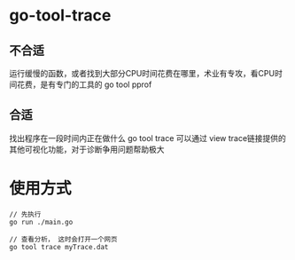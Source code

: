 # go-tool-trace

## 不合适

运行缓慢的函数，或者找到大部分CPU时间花费在哪里，术业有专攻，看CPU时间花费，是有专门的工具的 go tool pprof

## 合适

找出程序在一段时间内正在做什么
go tool trace 可以通过 view trace链接提供的其他可视化功能，对于诊断争用问题帮助极大

# 使用方式
```
// 先执行
go run ./main.go

// 查看分析， 这时会打开一个网页
go tool trace myTrace.dat 
```